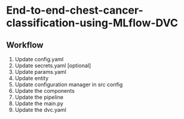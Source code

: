 # End-to-end-chest-cancer-classification-using-MLflow-DVC

## Workflow

1. Update config.yaml
2. Update secrets.yaml [optional]
3. Update params.yaml
4. Update entity
5. Update configuration manager in src config
6. Update the components
7. Update the pipeline
8. Update the main.py
9. Update the dvc.yaml
